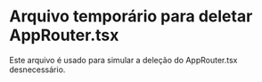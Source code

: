 # Arquivo temporário para deletar AppRouter.tsx

Este arquivo é usado para simular a deleção do AppRouter.tsx desnecessário.